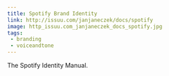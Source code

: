 ```yaml
---
title: Spotify Brand Identity
link: http://issuu.com/janjaneczek/docs/spotify
image: http_issuu.com_janjaneczek_docs_spotify.jpg
tags:
 - branding
 - voiceandtone
---
```


The Spotify Identity Manual.
